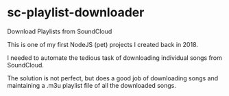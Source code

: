 # sc-playlist-downloader
Download Playlists from SoundCloud

This is one of my first NodeJS (pet) projects I created back in 2018. 

I needed to automate the tedious task of downloading individual songs from SoundCloud.

The solution is not perfect, but does a good job of downloading songs and maintaining a .m3u playlist file of all the downloaded songs.
